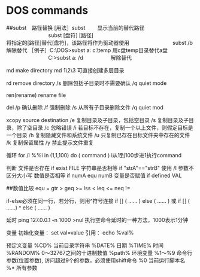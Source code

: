 DOS commands
=========================

##subst　路径替换
 [用法］subst 　　显示当前的替代路径
　　　　　　　　subst [盘符] [路径]　　　　　　　　　　　　　　　　　　　　
　　　　　　　　将指定的[路径]替代[盘符]，该路径将作为驱动器使用
　　　　　　　　subst /b　　　　　　　　　解除替代
［例子］C:\DOS>subst a: c:\temp   用c盘temp目录替代a盘
　　　　　　　　C:\>subst a: /d  　　　　　解除替代 

md      make directory
     md 1\2\3     可直接创建多层目录

rd     remove directory
     /s     删除包括子目录时不需要确认
     /q     quiet mode

ren(rename)     rename file

del
     /p     确认删除
     /f     强制删除
     /s     从所有子目录删除文件
     /q     quiet mod

xcopy source destination
     /e     复制目录及子目录，包括空目录
     /s     复制目录及子目录，除了空目录
     /c     忽略错误
     /i     若目标不存在，复制一个以上文件，则假定目标是一个目录
     /h     复制隐藏文件和系统文件
     /u     只复制已存在目标文件夹中存在的文件
     /k     复制保留属性
     /y     禁止提示文件重复

循环
for /l %%i in (1,1,100) do (
command
)
i从1到100步进1执行command

判断
文件是否存在  if exist FILE
字符串是否相等 if "strA"=="strB"  使用 /I 参数不区分大小写
数值是否相等 if numA equ numB
变量是否赋值 if defined VAL

##数值比较
equ  =
gtr   >
geq  >=
lss   <
leq  <=
neq !=

if-else必须在同一行，若分行，则用^符号连接
if [] (
......
) else (
......
)
或
if [] (
......) ^
else 
(
......
)
     
延时
ping 127.0.0.1 -n 1000 >nul
执行空命令延时的一种方法，1000表示1分钟

变量
初始化变量： set val=value
引用： echo %val%

预定义变量
%CD% 当前目录字符串
%DATE% 日期
%TIME% 时间
%RANDOM% 0～32767之间的十进制数值
%path% 环境变量
%1～%9 命令行参数(位置参数), 访问超过9个的参数，必须使用shift命令
%0 当前运行脚本名
%* 所有参数


